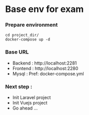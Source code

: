 # Base env for exam

### Prepare environment
```
cd project_dir/
docker-compose up -d
```

### Base URL
- Backend : http://localhost:2281
- Frontend : http://localhost:2280
- Mysql : Pref: docker-compose.yml

### Next step : 
- Init Laravel project
- Init Vuejs project
- Go ahead ...
